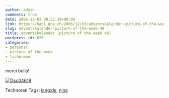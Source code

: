 ```yaml
---
author: admin
comments: true
date: 2006-12-03 09:52:39+00:00
link: https://habi.gna.ch/2006/12/03/adventskalender-picture-of-the-week-48/
slug: adventskalender-picture-of-the-week-48
title: adventskalender (picture of the week 48)
wordpress_id: 826
categories:
- personal
- picture of the week
- tschörman
---
```


merci bella!


[![Dsc04618](https://habi.gna.ch/wp-content/uploads/2006/12/images/DSC04618-tm.jpg)](https://habi.gna.ch/wp-content/uploads/2006/12/images/DSC046181.jpg)




Technorati Tags: [lang:de](http://www.technorati.com/tag/lang:de), [nina](http://www.technorati.com/tag/nina)
